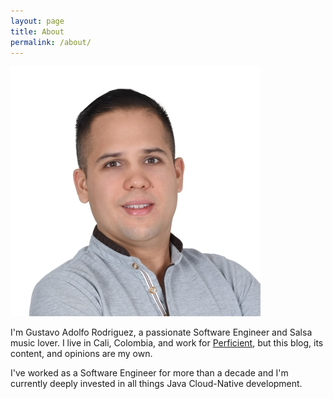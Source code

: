 ```yaml
---
layout: page
title: About
permalink: /about/
---
```


![picture](/assets/personal-picture.jpg)

I'm Gustavo Adolfo Rodriguez, a passionate Software Engineer and Salsa music lover. I live in Cali, Colombia, and work for [Perficient](https://www.perficient.com), but this blog, its content, and opinions are my own.

I've worked as a Software Engineer for more than a decade and I'm currently deeply invested in all things Java Cloud-Native development.
